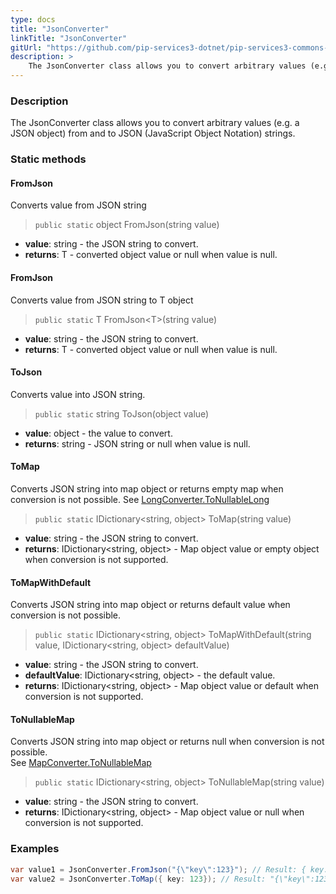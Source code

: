 ```yaml
---
type: docs
title: "JsonConverter"
linkTitle: "JsonConverter"
gitUrl: "https://github.com/pip-services3-dotnet/pip-services3-commons-dotnet"
description: > 
    The JsonConverter class allows you to convert arbitrary values (e.g. a JSON object) from and to JSON (JavaScript Object Notation) strings.
---
```


### Description

The JsonConverter class allows you to convert arbitrary values (e.g. a JSON object) from and to JSON (JavaScript Object Notation) strings.

### Static methods

#### FromJson
Converts value from JSON string

> `public static` object FromJson(string value)

- **value**: string - the JSON string to convert.
- **returns**: T - converted object value or null when value is null.

#### FromJson
Converts value from JSON string to T object

> `public static` T FromJson\<T\>(string value)

- **value**: string - the JSON string to convert.
- **returns**: T - converted object value or null when value is null.

#### ToJson
Converts value into JSON string.

> `public static` string  ToJson(object value)

- **value**: object - the value to convert.
- **returns**: string - JSON string or null when value is null.

#### ToMap
Converts JSON string into map object or returns empty map when conversion is not possible.
See [LongConverter.ToNullableLong](../long_converter/#tonullablelong)

> `public static` IDictionary\<string, object\> ToMap(string value)

- **value**: string - the JSON string to convert.
- **returns**: IDictionary\<string, object\> - Map object value or empty object when conversion is not supported.

#### ToMapWithDefault
Converts JSON string into map object or returns default value when conversion is not possible.

> `public static` IDictionary\<string, object\> ToMapWithDefault(string value, IDictionary\<string, object\> defaultValue)

- **value**: string - the JSON string to convert.
- **defaultValue**: IDictionary\<string, object\> - the default value.
- **returns**: IDictionary\<string, object\> - Map object value or default when conversion is not supported.


#### ToNullableMap
Converts JSON string into map object or returns null when conversion is not possible.  
See [MapConverter.ToNullableMap](../map_converter/#tonullablemap)

> `public static` IDictionary\<string, object\> ToNullableMap(string value) 

- **value**: string - the JSON string to convert.
- **returns**: IDictionary\<string, object\> - Map object value or null when conversion is not supported.


### Examples


```cs
var value1 = JsonConverter.FromJson("{\"key\":123}"); // Result: { key: 123 }
var value2 = JsonConverter.ToMap({ key: 123}); // Result: "{\"key\":123}"

```
